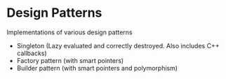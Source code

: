 # Design Patterns
Implementations of various design patterns

* Singleton (Lazy evaluated and correctly destroyed. Also includes C++ callbacks)
* Factory pattern (with smart pointers)
* Builder pattern (with smart pointers and polymorphism)
